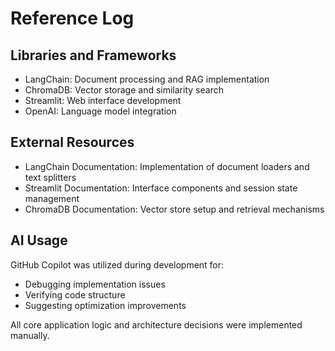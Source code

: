 # Reference Log

## Libraries and Frameworks

- LangChain: Document processing and RAG implementation
- ChromaDB: Vector storage and similarity search
- Streamlit: Web interface development
- OpenAI: Language model integration

## External Resources

- LangChain Documentation: Implementation of document loaders and text splitters
- Streamlit Documentation: Interface components and session state management
- ChromaDB Documentation: Vector store setup and retrieval mechanisms

## AI Usage

GitHub Copilot was utilized during development for:
- Debugging implementation issues
- Verifying code structure
- Suggesting optimization improvements

All core application logic and architecture decisions were implemented manually.
